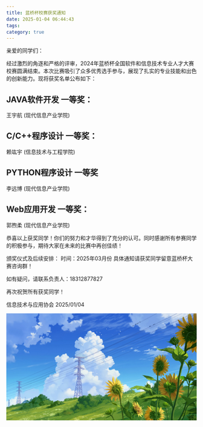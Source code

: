 ```yaml
---
title: 蓝桥杯校赛获奖通知
date: 2025-01-04 06:44:43
tags:
category: true
---
```

亲爱的同学们：

经过激烈的角逐和严格的评审，2024年蓝桥杯全国软件和信息技术专业人才大赛校赛圆满结束。本次比赛吸引了众多优秀选手参与，展现了扎实的专业技能和出色的创新能力。现将获奖名单公布如下：

## JAVA软件开发 一等奖：
王宇航 (现代信息产业学院)

## C/C++程序设计 一等奖：
赖竑宇 (信息技术与工程学院)

## PYTHON程序设计 一等奖
李远博 (现代信息产业学院)

## Web应用开发 一等奖：
郭煦柔 (现代信息产业学院)

恭喜以上获奖同学！你们的努力和才华得到了充分的认可。同时感谢所有参赛同学的积极参与，期待大家在未来的比赛中再创佳绩！

颁奖仪式及后续安排：
时间：2025年03月份
具体通知请获奖同学留意蓝桥杯大赛咨询群！


如有疑问，请联系负责人：18312877827

再次祝贺所有获奖同学！

信息技术与应用协会
2025/01/04

![这是图片](/images/11.jpeg "Magic Gardens")